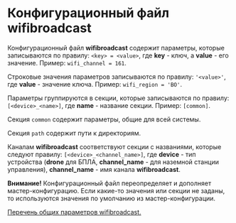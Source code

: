 # Конфигурационный файл wifibroadcast

Конфигурационный файл **wifibroadcast** содержит параметры, которые записываются по правилу: `<key> = <value>`, где **key** - ключ, а **value** - его значение. Пример: `wifi_channel = 161`.

Строковые значения параметров записываются по правилу: `'<value>'`, где **value** - значение ключа. Пример: `wifi_region = 'BO'`.

Параметры группируются в секции, которые записываются по правилу: `[<device>_<name>]`, где **name** - название секции. Пример: `[common]`.

Cекция `common` содержит параметры, общие для всей системы.

Cекция `path` содержит пути к директориям.

Каналам **wifibroadcast** соответствуют секции с названиями, которые следуют правилу: `[<device>_<channel_name>]`, где **device** - тип устройства (**drone** для БПЛА, **channel_name** - для наземной станции управления), **channel_name** - имя канала **wifibroadcast**.

**Внимание!** Конфигурационный файл переопределяет и дополняет мастер-конфигурацию. Если какие-то значения или секции не заданы, то используются значения по умолчанию из мастер-конфигурации.

[Перечень общих параметров wifibroadcast.](wifibroadcast_common.md)
